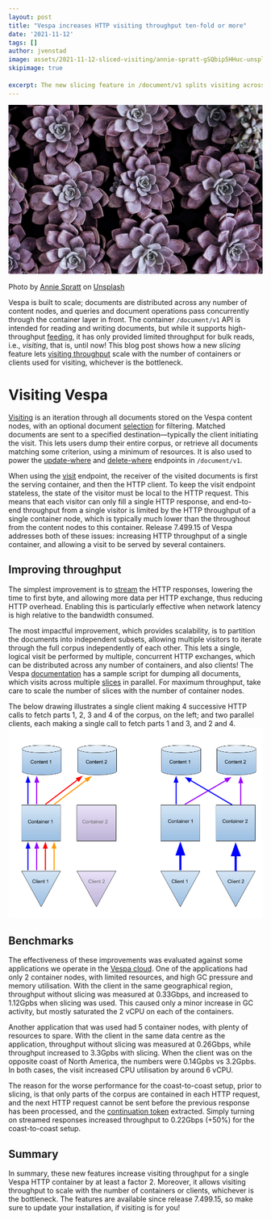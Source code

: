 ```yaml
---
layout: post
title: "Vespa increases HTTP visiting throughput ten-fold or more"
date: '2021-11-12'
tags: []
author: jvenstad
image: assets/2021-11-12-sliced-visiting/annie-spratt-gSQbip5HHuc-unsplash.jpg
skipimage: true

excerpt: The new slicing feature in /document/v1 splits visiting across independent HTTP requests, letting throughput scale with the number of container nodes or clients.
---
```


![Decorative image](/assets/2021-11-12-sliced-visiting/annie-spratt-gSQbip5HHuc-unsplash.jpg)
<p class="image-credit">
 Photo by <a href="https://unsplash.com/@anniespratt?utm_source=unsplash&utm_medium=referral&utm_content=creditCopyText">Annie Spratt</a> on
 <a href="https://unsplash.com/s/photos/cooperation-nature?utm_source=unsplash&utm_medium=referral&utm_content=creditCopyText">Unsplash</a>
 </p>

Vespa is built to scale; documents are distributed across any number of content nodes, and queries and document
operations pass concurrently through the container layer in front. The container `/document/v1` API is intended for reading
and writing documents, but while it supports high-throughput [feeding](https://docs.vespa.ai/en/vespa-feed-client.html),
it has only provided limited throughput for bulk reads, i.e., _visiting_, that is, until now!
This blog post shows how a new _slicing_ feature lets
[visiting throughput](https://docs.vespa.ai/en/document-v1-api-guide.html#visiting-throughput) scale with the number of
containers or clients used for visiting, whichever is the bottleneck.

# Visiting Vespa
[Visiting](https://docs.vespa.ai/en/content/visiting.html) is an iteration through all documents stored on the Vespa content
nodes, with an optional document [selection](https://docs.vespa.ai/en/reference/document-select-language.html) for filtering.
Matched documents are sent to a specified destination—typically the client initiating the visit. This lets users dump
their entire corpus, or retrieve all documents matching some criterion, using a minimum of resources. It is also used to
power the [update-where](https://docs.vespa.ai/en/reference/document-v1-api-reference.html#update-where) and 
[delete-where](https://docs.vespa.ai/en/reference/document-v1-api-reference.html#delete-where) endpoints in `/document/v1`. 

When using the [visit](https://docs.vespa.ai/en/reference/document-v1-api-reference.html#visit) endpoint, the receiver of
the visited documents is first the serving container, and then the HTTP client. To keep the visit endpoint stateless, the
state of the visitor must be local to the HTTP request. This means that each visitor can only fill a single HTTP response,
and end-to-end throughput from a single visitor is limited by the HTTP throughput of a single container node, which is
typically much lower than the throughout from the content nodes to this container. Release 7.499.15 of Vespa addresses 
both of these issues: increasing HTTP throughput of a single container, and allowing a visit to be served by several containers.

## Improving throughput
The simplest improvement is to [stream](https://docs.vespa.ai/en/reference/document-v1-api-reference.html#stream)
the HTTP responses, lowering the time to first byte, and allowing more data per HTTP exchange, thus reducing HTTP overhead. 
Enabling this is particularly effective when network latency is high relative to the bandwidth consumed.

The most impactful improvement, which provides scalability, is to partition the documents into independent subsets, allowing
multiple visitors to iterate through the full corpus independently of each other. This lets a single, logical visit be
performed by multiple, concurrent HTTP exchanges, which can be distributed across any number of containers, and also clients!
The Vespa [documentation](https://docs.vespa.ai/en/document-v1-api-guide.html#data-dump) has a sample script for dumping all
documents, which visits across multiple [slices](https://docsc.vespa.ai/en/reference/document-v1-api-reference.html#slices)
in parallel. For maximum throughput, take care to scale the number of slices with the number of container nodes.

The below drawing illustrates a single client making 4 successive HTTP calls to fetch parts 1, 2, 3 and 4 of the corpus,
on the left; and two parallel clients, each making a single call to fetch parts 1 and 3, and 2 and 4. 
![Serial vs parallel visiting](/assets/2021-11-12-sliced-visiting/visiting.png)

## Benchmarks
The effectiveness of these improvements was evaluated against some applications we operate in the
[Vespa cloud](https://cloud.vespa.ai). One of the applications had only 2 container nodes, with limited resources, and
high GC pressure and memory utilisation. With the client in the same geographical region, throughput without slicing was
measured at 0.33Gbps, and increased to 1.12Gpbs when slicing was used. This caused only a minor increase in GC activity,
but mostly saturated the 2 vCPU on each of the containers.

Another application that was used had 5 container nodes, with plenty of resources to spare.
With the client in the same data centre as the application, throughput without slicing was measured at 0.26Gbps,
while throughput increased to 3.3Gpbs with slicing. When the client was on the opposite coast of North America, the
numbers were 0.14Gpbs vs 3.2Gpbs. In both cases, the visit increased CPU utilisation by around 6 vCPU. 

The reason for the worse performance for the coast-to-coast setup, prior to slicing, is that only parts of the corpus
are contained in each HTTP request, and the next HTTP request cannot be sent before the previous response has been processed,
and the [continuation token](https://docs.vespa.ai/en/reference/document-v1-api-reference.html#continuation) extracted. 
Simply turning on streamed responses increased throughput to 0.22Gbps (+50%) for the coast-to-coast setup.

## Summary
In summary, these new features increase visiting throughput for a single Vespa HTTP container by at least a factor 2.
Moreover, it allows visiting throughput to scale with the number of containers or clients, whichever is the bottleneck.
The features are available since release 7.499.15, so make sure to update your installation, if visiting is for you!
